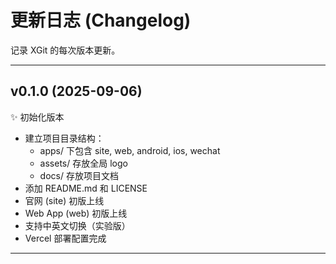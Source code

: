 # 更新日志 (Changelog)

记录 XGit 的每次版本更新。

---

## v0.1.0 (2025-09-06)
✨ 初始化版本  

- 建立项目目录结构：
  - apps/ 下包含 site, web, android, ios, wechat
  - assets/ 存放全局 logo
  - docs/ 存放项目文档
- 添加 README.md 和 LICENSE
- 官网 (site) 初版上线
- Web App (web) 初版上线
- 支持中英文切换（实验版）
- Vercel 部署配置完成

---